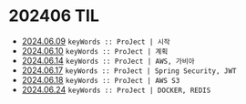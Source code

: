 # 202406 TIL
- [2024.06.09](https://github.com/projectmiluju/TIL/tree/main/202406/20240609)
  `keyWords :: ProJect | 시작`
- [2024.06.10](https://github.com/projectmiluju/TIL/tree/main/202406/20240610)
    `keyWords :: ProJect | 계획`
- [2024.06.14](https://github.com/projectmiluju/TIL/tree/main/202406/20240614)
  `keyWords :: ProJect | AWS, 가비아`
- [2024.06.17](https://github.com/projectmiluju/TIL/tree/main/202406/20240617)
    `keyWords :: ProJect | Spring Security, JWT`
- [2024.06.18](https://github.com/projectmiluju/TIL/tree/main/202406/20240618)
    `keyWords :: ProJect | AWS S3`
- [2024.06.24](https://github.com/projectmiluju/TIL/tree/main/202406/20240624)
  `keyWords :: ProJect | DOCKER, REDIS`
